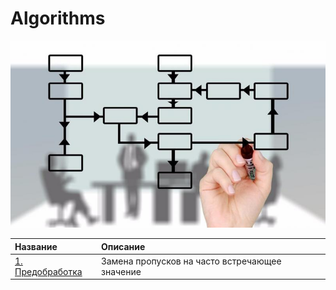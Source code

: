 # Algorithms
![big-data-generica](https://github.com/Ilya-s93/Algorithms/blob/main/otkuda-proizoshlo-slovo-algoritm.jpeg)

| Название | Описание | 
| :------------------- | :---------------------- |
| [1. Предобработка](https://github.com/Ilya-s93/Algorithms/blob/main/%D0%9F%D1%80%D0%B5%D0%B4%D0%BE%D0%B1%D1%80%D0%B0%D0%B1%D0%BE%D1%82%D0%BA%D0%B0.%20%D0%97%D0%B0%D0%BC%D0%B5%D0%BD%D0%B0%20%D0%BF%D1%80%D0%BE%D0%BF%D1%83%D1%81%D0%BA%D0%BE%D0%B2.ipynb) | Замена пропусков на часто встречающее значение|

